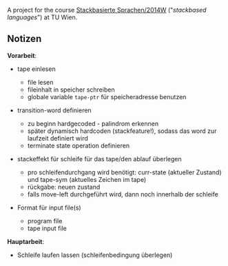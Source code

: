 A project for the course [Stackbasierte Sprachen/2014W](http://www.complang.tuwien.ac.at/anton/lvas/stack.html) ("*stackbased languages*") at TU Wien. 

## Notizen

**Vorarbeit**:

- tape einlesen
  + file lesen
  + fileinhalt in speicher schreiben
  + globale variable `tape-ptr` für speicheradresse benutzen

- transition-word definieren
	+ zu beginn hardgecoded - palindrom erkennen
	+ später dynamisch hardcoden (stackfeature!), sodass das word zur laufzeit definiert wird
	+ terminate state operation definieren

- stackeffekt für schleife für das tape/den ablauf überlegen
	+ pro schleifendurchgang wird benötigt: curr-state (aktueller Zustand) und tape-sym (aktuelles Zeichen im tape)
	+ rückgabe: neuen zustand
	+ falls move-left durchgeführt wird, dann noch innerhalb der schleife

- Format für input file(s) 
	- program file
	- tape input file
	
**Hauptarbeit**:

- Schleife laufen lassen (schleifenbedingung überlegen)
	
